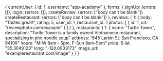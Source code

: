 {
  currentUser: {
    id: 1,
    username: "app-academy"
  },
  forms: {
    signUp: {errors: []},
    logIn: {errors: []},
    createReview: {errors: ["body can't be blank"]}
    createRestaurant: {errors: ["body can't be blank"]}
  },
  reviews: {
    1: {
      body: "Tastes great!",
      rating: 5,
      user_id: 1,
      restaurant_id: 1
      photos: [
        {
          id: 1,
          url: "reviewphoto.com/example"
        }
      ]
    }
  },
  restaurants: {
    1: {
      name: "Turtle Tower",
      description: "Turtle Tower is a family owned Vietnamese restaurant, specializing in pho noodle soup"
      address: "645 Larkin St. San Francisco, CA 94109"
      hours: "M-W 8am - 5pm, F-Sun 8am-5pm"
      price: $
      lat: "35.3049123"
      long: "-120.0933173"
      image_url: "examplerestaurant.com/image"
    }
  }
}
